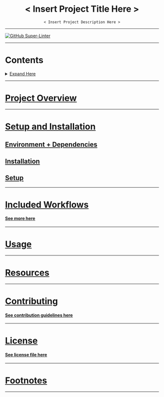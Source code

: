 <h1 align='center'>< Insert Project Title Here ></h1>
<p align='center'><code>< Insert Project Description Here ></code></p>

---
  
[![GitHub Super-Linter](https://github.com/<OWNER>/<REPOSITORY>/workflows/Lint%20Code%20Base/badge.svg)](https://github.com/marketplace/actions/super-linter)

  
---

# Contents
  
<details>
  <summary><u>Expand Here<u></summary>
<br>
  <ul>
    <li><a href="#project-overview">Project Overview</a></li>
    <li><a href="#setup-and-installation">Setup and Installation</a></li>
    <li><a href="#included-workflows">Included Workflows</a></li>
    <li><a href="#usage">Usage</a></li>
    <li><a href="#resources">Resources</a></li>
    <li><a href="#contributing">Contributing</a></li>
    <li><a href="#license">License</a></li>
    <li><a href="#footnotes">Footnotes</a></li>
  </ul>
</details>

---

# Project Overview

---

# Setup and Installation

## Environment + Dependencies

## Installation

## Setup

---

# Included Workflows
    
#### See more [here](/.github/workflows/README.md)
    
---
    
# Usage

---

# Resources

---

# Contributing

#### See contribution guidelines [here](CONTRIBUTING.md)

---

# License

#### See license file [here](LICENSE.md)

---

# Footnotes

---
